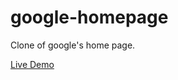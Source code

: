 # google-homepage

Clone of google's home page.

[Live Demo](https://billtsek.github.io/google-homepage/)
